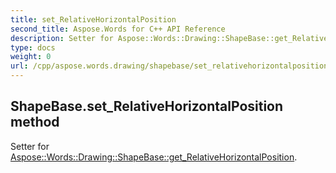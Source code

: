 ```yaml
---
title: set_RelativeHorizontalPosition
second_title: Aspose.Words for C++ API Reference
description: Setter for Aspose::Words::Drawing::ShapeBase::get_RelativeHorizontalPosition. 
type: docs
weight: 0
url: /cpp/aspose.words.drawing/shapebase/set_relativehorizontalposition/
---
```

## ShapeBase.set_RelativeHorizontalPosition method


Setter for [Aspose::Words::Drawing::ShapeBase::get_RelativeHorizontalPosition](./get_relativehorizontalposition/).

